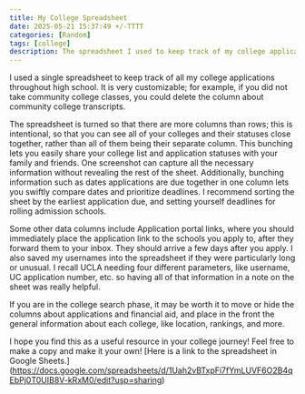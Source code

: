 ```yaml
---
title: My College Spreadsheet
date: 2025-05-21 15:37:49 +/-TTTT
categories: [Random]
tags: [college]
description: The spreadsheet I used to keep track of my college applications.
---
```


I used a single spreadsheet to keep track of all my college applications throughout high school. It is very customizable; for example, if you did not take community college classes, you could delete the column about community college transcripts. 

The spreadsheet is turned so that there are more columns than rows; this is intentional, so that you can see all of your colleges and their statuses close together, rather than all of them being their separate column. This bunching lets you easily share your college list and application statuses with your family and friends. One screenshot can capture all the necessary information without revealing the rest of the sheet. Additionally, bunching information such as dates applications are due together in one column lets you swiftly compare dates and prioritize deadlines. I recommend sorting the sheet by the earliest application due, and setting yourself deadlines for rolling admission schools. 

Some other data columns include Application portal links, where you should immediately place the application link to the schools you apply to, after they forward them to your inbox. They should arrive a few days after you apply. I also saved my usernames into the spreadsheet if they were particularly long or unusual. I recall UCLA needing four different parameters, like username, UC application number, etc. so having all of that information in a note on the sheet was really helpful. 

If you are in the college search phase, it may be worth it to move or hide the columns about applications and financial aid, and place in the front the general information about each college, like location, rankings, and more. 

I hope you find this as a useful resource in your college journey! Feel free to make a copy and make it your own! [Here is a link to the spreadsheet in Google Sheets.] (https://docs.google.com/spreadsheets/d/1Uah2vBTxpFi7fYmLUVF6O2B4qEbPj0T0UIB8V-kRxM0/edit?usp=sharing)
